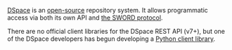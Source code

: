 [DSpace](https://dspace.lyrasis.org/) is an [open-source](https://github.com/DSpace) repository system. It allows programmatic access via both its own API and [the SWORD protocol](https://github.com/thoth-pub/thoth/wiki/SWORD).

There are no official client libraries for the DSpace REST API (v7+), but one of the DSpace developers has begun developing a [Python client library](https://pypi.org/project/dspace-rest-client/).